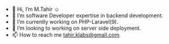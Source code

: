 - 👋 Hi, I’m M.Tahir ☺️
- 👀 I’m software Developer expertise in backend development.
- 🌱 I’m currently working on PHP-Laravel(9).
- 💞️ I’m looking to working on server side deployment.
- 📫 How to reach me tahir.klabs@gmail.com.
